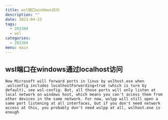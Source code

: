 ```yaml
---
title: wsl端口windows访问
description: ""
date: 2023-04-23
tags:
  - 202304
  - wsl
categories:
  - 202304
menu: main
---
```


## wsl端口在windows通过localhost访问

    Now Microsoft will forward ports in linux by wslhost.exe when .wslconfig includes localhostForwarding=true (which is ture by default), see wsl-config. But, all those ports will only listen at local network on windows host, which means you can't access them from other devices in the same network. For now, wslpp will still open a same port listening at all interfaces, but if you don't need network access at this, you probably don't need wslpp at all, wslhost.exe is enough
